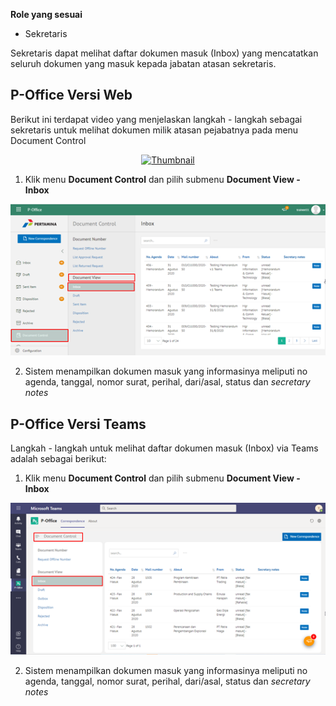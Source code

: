 **Role yang sesuai**

- Sekretaris

Sekretaris dapat melihat daftar dokumen masuk (Inbox) yang mencatatkan seluruh dokumen yang masuk kepada jabatan atasan sekretaris. 

## **P-Office Versi Web**

Berikut ini terdapat video yang menjelaskan langkah - langkah sebagai sekretaris untuk melihat dokumen milik atasan pejabatnya pada menu Document Control

<div align="center">
  <a href="https://www.youtube.com/watch?v=2opu7TvNYvQ"><img src="https://img.youtube.com/vi/2opu7TvNYvQ/0.jpg" alt="Thumbnail"></a>
</div>


1. Klik menu **Document Control** dan pilih submenu **Document View - Inbox**

![gambar](DocumentControl/DC_Web/MM01.png)

2. Sistem menampilkan dokumen masuk yang informasinya meliputi no agenda, tanggal, nomor surat, perihal, dari/asal, status dan *secretary notes*


## **P-Office Versi Teams**

Langkah - langkah untuk melihat daftar dokumen masuk (Inbox) via Teams adalah sebagai berikut:

1. Klik menu **Document Control** dan pilih submenu **Document View - Inbox**

![gambar](DocumentControl/DC_Teams/DC01.png)

2. Sistem menampilkan dokumen masuk yang informasinya meliputi no agenda, tanggal, nomor surat, perihal, dari/asal, status dan *secretary notes*